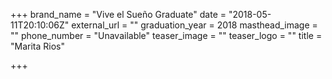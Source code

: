 +++
brand_name = "Vive el Sueño Graduate"
date = "2018-05-11T20:10:06Z"
external_url = ""
graduation_year = 2018
masthead_image = ""
phone_number = "Unavailable"
teaser_image = ""
teaser_logo = ""
title = "Marita Rios"

+++

